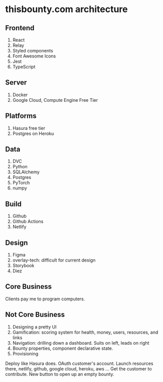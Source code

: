 # thisbounty.com architecture

## Frontend

1. React
2. Relay
3. Styled components
4. Font Awesome Icons
5. Jest
6. TypeScript

## Server

1. Docker
2. Google Cloud, Compute Engine Free Tier

## Platforms

1. Hasura free tier
2. Postgres on Heroku

## Data

1. DVC
2. Python
3. SQLAlchemy
4. Postgres
5. PyTorch
6. numpy

## Build

1. Github
2. Github Actions
3. Netlify

## Design

1. Figma
2. overlay-tech: difficult for current design
3. Storybook
4. Diez

## Core Business

Clients pay me to program computers.

## Not Core Business

1. Designing a pretty UI
2. Gamification: scoring system for health, money, users, resources, and links
3. Navigation: drilling down a dashboard. Suits on left, leads on right
4. Bounty properties, component declarative state.
5. Provisioning

Deploy like Hasura does. OAuth customer's account. Launch resources there, netlify, github, google cloud, heroku, aws ... Get the customer to contribute. New button to open up an empty bounty.
